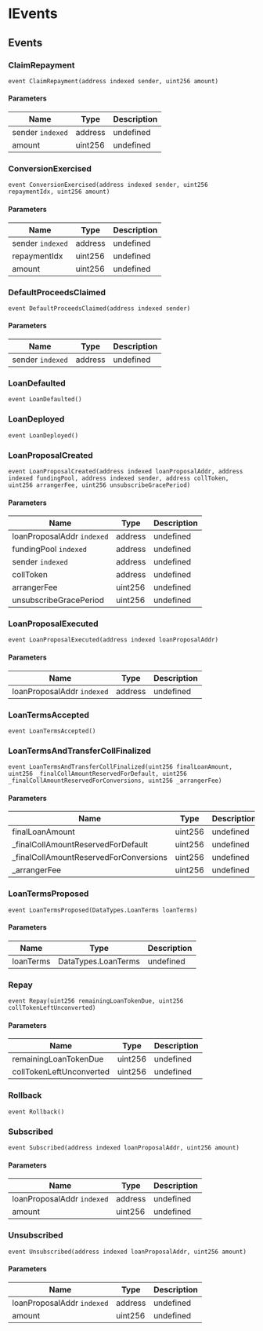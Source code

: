 # IEvents










## Events

### ClaimRepayment

```solidity
event ClaimRepayment(address indexed sender, uint256 amount)
```





#### Parameters

| Name | Type | Description |
|---|---|---|
| sender `indexed` | address | undefined |
| amount  | uint256 | undefined |

### ConversionExercised

```solidity
event ConversionExercised(address indexed sender, uint256 repaymentIdx, uint256 amount)
```





#### Parameters

| Name | Type | Description |
|---|---|---|
| sender `indexed` | address | undefined |
| repaymentIdx  | uint256 | undefined |
| amount  | uint256 | undefined |

### DefaultProceedsClaimed

```solidity
event DefaultProceedsClaimed(address indexed sender)
```





#### Parameters

| Name | Type | Description |
|---|---|---|
| sender `indexed` | address | undefined |

### LoanDefaulted

```solidity
event LoanDefaulted()
```






### LoanDeployed

```solidity
event LoanDeployed()
```






### LoanProposalCreated

```solidity
event LoanProposalCreated(address indexed loanProposalAddr, address indexed fundingPool, address indexed sender, address collToken, uint256 arrangerFee, uint256 unsubscribeGracePeriod)
```





#### Parameters

| Name | Type | Description |
|---|---|---|
| loanProposalAddr `indexed` | address | undefined |
| fundingPool `indexed` | address | undefined |
| sender `indexed` | address | undefined |
| collToken  | address | undefined |
| arrangerFee  | uint256 | undefined |
| unsubscribeGracePeriod  | uint256 | undefined |

### LoanProposalExecuted

```solidity
event LoanProposalExecuted(address indexed loanProposalAddr)
```





#### Parameters

| Name | Type | Description |
|---|---|---|
| loanProposalAddr `indexed` | address | undefined |

### LoanTermsAccepted

```solidity
event LoanTermsAccepted()
```






### LoanTermsAndTransferCollFinalized

```solidity
event LoanTermsAndTransferCollFinalized(uint256 finalLoanAmount, uint256 _finalCollAmountReservedForDefault, uint256 _finalCollAmountReservedForConversions, uint256 _arrangerFee)
```





#### Parameters

| Name | Type | Description |
|---|---|---|
| finalLoanAmount  | uint256 | undefined |
| _finalCollAmountReservedForDefault  | uint256 | undefined |
| _finalCollAmountReservedForConversions  | uint256 | undefined |
| _arrangerFee  | uint256 | undefined |

### LoanTermsProposed

```solidity
event LoanTermsProposed(DataTypes.LoanTerms loanTerms)
```





#### Parameters

| Name | Type | Description |
|---|---|---|
| loanTerms  | DataTypes.LoanTerms | undefined |

### Repay

```solidity
event Repay(uint256 remainingLoanTokenDue, uint256 collTokenLeftUnconverted)
```





#### Parameters

| Name | Type | Description |
|---|---|---|
| remainingLoanTokenDue  | uint256 | undefined |
| collTokenLeftUnconverted  | uint256 | undefined |

### Rollback

```solidity
event Rollback()
```






### Subscribed

```solidity
event Subscribed(address indexed loanProposalAddr, uint256 amount)
```





#### Parameters

| Name | Type | Description |
|---|---|---|
| loanProposalAddr `indexed` | address | undefined |
| amount  | uint256 | undefined |

### Unsubscribed

```solidity
event Unsubscribed(address indexed loanProposalAddr, uint256 amount)
```





#### Parameters

| Name | Type | Description |
|---|---|---|
| loanProposalAddr `indexed` | address | undefined |
| amount  | uint256 | undefined |




